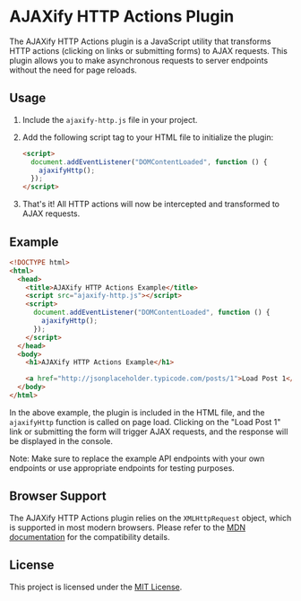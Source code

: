 # AJAXify HTTP Actions Plugin

The AJAXify HTTP Actions plugin is a JavaScript utility that transforms HTTP actions (clicking on links or submitting forms) to AJAX requests. This plugin allows you to make asynchronous requests to server endpoints without the need for page reloads.

## Usage

1. Include the `ajaxify-http.js` file in your project.

2. Add the following script tag to your HTML file to initialize the plugin:

   ```html
   <script>
     document.addEventListener("DOMContentLoaded", function () {
       ajaxifyHttp();
     });
   </script>
   ```

3. That's it! All HTTP actions will now be intercepted and transformed to AJAX requests.

## Example

```html
<!DOCTYPE html>
<html>
  <head>
    <title>AJAXify HTTP Actions Example</title>
    <script src="ajaxify-http.js"></script>
    <script>
      document.addEventListener("DOMContentLoaded", function () {
        ajaxifyHttp();
      });
    </script>
  </head>
  <body>
    <h1>AJAXify HTTP Actions Example</h1>

    <a href="http://jsonplaceholder.typicode.com/posts/1">Load Post 1</a>
  </body>
</html>
```

In the above example, the plugin is included in the HTML file, and the `ajaxifyHttp` function is called on page load. Clicking on the "Load Post 1" link or submitting the form will trigger AJAX requests, and the response will be displayed in the console.

Note: Make sure to replace the example API endpoints with your own endpoints or use appropriate endpoints for testing purposes.

## Browser Support

The AJAXify HTTP Actions plugin relies on the `XMLHttpRequest` object, which is supported in most modern browsers. Please refer to the [MDN documentation](https://developer.mozilla.org/en-US/docs/Web/API/XMLHttpRequest#Browser_compatibility) for the compatibility details.

## License

This project is licensed under the [MIT License](LICENSE).
